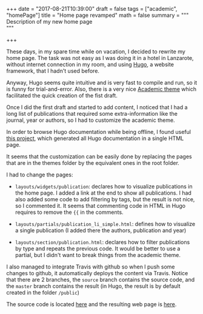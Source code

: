 +++
date = "2017-08-21T10:39:00"
draft = false
tags = ["academic", "homePage"]
title = "Home page revamped"
math = false
summary = """
Description of my new home page  
"""

+++

These days, in my spare time while on vacation, I decided to rewrite my home page.
 The task was not easy as I was doing it in a hotel in Lanzarote, without internet connection in my room, 
 and using [Hugo](http://gohugo.io/), a website framework, that I hadn't used before.

Anyway, Hugo seems quite intuitive and is very fast to compile and run, so it is funny for trial-and-error.
Also, there is a very nice [Academic theme](https://github.com/gcushen/hugo-academic) which facilitated
the quick creation of the fist draft.

Once I did the first draft and started to add content, 
 I noticed that I had a long list of publications that required 
 some extra-information like the journal, year or authors, so I had 
 to customize the academic theme.

In order to browse Hugo documentation while being offline, I found useful [this project](https://github.com/hamoid/long-hugo-doc), 
 which generated all Hugo documentation in a single HTML page. 
 
It seems that the customization can be easily done by replacing 
 the pages that are in the themes folder by the equivalent ones in the root folder.
 
I had to change the pages: 

- `layouts/widgets/publication`: declares how to visualize publications in the home page. I added a link at the end to show all publications.
 I had also added some code to add filtering by tags, but the result is not nice, so I commented it. It seems that commenting code in HTML in Hugo requires to remove the `{{` in the comments.
 
- `layouts/partials/publication_li_simple.html`: defines how to visualize a single publication (I added there the authors, publication and year)

- `layouts/section/publication.html`: declares how to filter publications by type and repeats the previous code. It would be better to use a partial, but I didn't want to break things from the academic theme.

I also managed to integrate Travis with github so when I push some changes to github, it automatically deploys the content via Travis.
 Notice that there are 2 branches, the `source` branch contains the source code, and the `master` branch contains the result (in Hugo, the result is by default created in the folder `/public`)

The source code is located [here](https://github.com/labra/labra.github.io) and 
 the resulting web page is [here](http://www.di.uniovi.es/~labra). 
 
 



